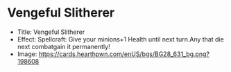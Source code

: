 # Vengeful Slitherer
- Title:  Vengeful Slitherer
- Effect:  Spellcraft: Give your minions+1 Health until next turn.Any that die next combatgain it permanently!
- Image:  https://cards.hearthpwn.com/enUS/bgs/BG28_631_bg.png?198608
